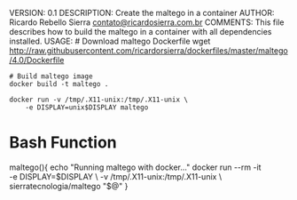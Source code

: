  VERSION:		  0.1
 DESCRIPTION:	  Create the maltego in a container
 AUTHOR:		  Ricardo Rebello Sierra <contato@ricardosierra.com.br>
 COMMENTS:
	This file describes how to build the maltego
	in a container with all dependencies installed.
 USAGE:
	# Download maltego Dockerfile
	wget http://raw.githubusercontent.com/ricardorsierra/dockerfiles/master/maltego/4.0/Dockerfile

	# Build maltego image
	docker build -t maltego .

	docker run -v /tmp/.X11-unix:/tmp/.X11-unix \
		-e DISPLAY=unix$DISPLAY maltego

  # Bash Function
  maltego(){
  	echo "Running maltego with docker..."
  	docker run --rm -it \
		-e DISPLAY=$DISPLAY \
		-v /tmp/.X11-unix:/tmp/.X11-unix \
		sierratecnologia/maltego "$@"
  }
